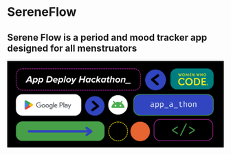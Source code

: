 # SereneFlow

## Serene Flow is a period and mood tracker app designed for all menstruators

<img src="AppDeployHackathon.png" />

